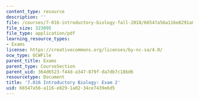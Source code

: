 ```yaml
---
content_type: resource
description: ''
file: /courses/7-016-introductory-biology-fall-2018/66547a56a116e8291a0234ce7439e6d5_MIT7_016F18exam2.pdf
file_size: 323095
file_type: application/pdf
learning_resource_types:
- Exams
license: https://creativecommons.org/licenses/by-nc-sa/4.0/
ocw_type: OCWFile
parent_title: Exams
parent_type: CourseSection
parent_uid: 364d6523-f44d-a347-879f-da7db7c18bd6
resourcetype: Document
title: '7.016 Introductory Biology: Exam 2'
uid: 66547a56-a116-e829-1a02-34ce7439e6d5
---
```

